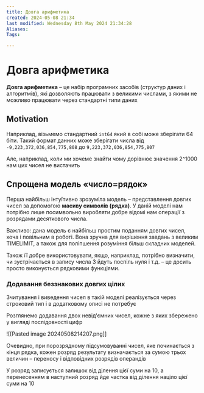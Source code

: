 ```yaml
---
title: Довга арифметика
created: 2024-05-08 21:34
last modified: Wednesday 8th May 2024 21:34:28
Aliases:
Tags:

---
```

# Довга арифметика

**Довга арифметика** – це набір програмних засобів (структур даних і алгоритмів), які дозволяють працювати з великими числами, з якими не можливо працювати через стандартні типи даних

## Motivation

Наприклад, візьмемо стандартний `int64` який в собі може зберігати 64 біти. Такий формат данних може зберігати числа від `-9,223,372,036,854,775,808` до `9,223,372,036,854,775,807`

Але, наприклад, коли ми хочеме знайти чому дорівнює значення 2^1000 нам цих чисел не вистачить

## Спрощена модель «число=рядок»

Перша найбільш інтуїтивно зрозуміла модель – представлення довгих чисел за допомогою **масиву символів (рядка)**. У даній моделі нам потрібно лише посимвольно виробляти добре відомі нам операції з розрядами десяткового числа.

Важливо: дана модель є найбільш простим поданням довгих чисел, хоча і повільним в роботі. Вона зручна для вирішення завдань з великим TIMELIMIT, а також для поліпшення розуміння більш складних моделей. 

Також її добре використовувати, якщо, наприклад, потрібно визначити, чи зустрічається в запису числа 3 йдуть поспіль нуля і т.д. – це досить просто виконується рядковими функціями.

### Додавання беззнакових довгих цілих

Зчитування і виведення чисел в такій моделі реалізується через строковий тип і в додатковому описі не потребує

Розглянемо додавання двох невід'ємних чисел, кожне з яких збережено у вигляді послідовності цифр

![[Pasted image 20240508214207.png]]

Очевидно, при порозрядному підсумовуванні чисел, яке починається з кінця рядка, кожен розряд результату визначається за сумою трьох величин – переносу і відповідних розрядів операндів

У розряд записується залишок від ділення цієї суми на 10, а перенесенням в наступний розряд йде частка від ділення націло цієї суми на 10


